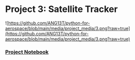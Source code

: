 # Project 3: Satellite Tracker

![https://github.com/ANG13T/python-for-aerospace/blob/main/media/project_media/3.png?raw=true](https://github.com/ANG13T/python-for-aerospace/blob/main/media/project_media/3.png?raw=true)

### [Project Notebook](https://github.com/ANG13T/python-for-aerospace/blob/main/Chapter%203%20-%20Aerospace%20Libraries%20and%20File%20Formats/Project%20-%20Satellite%20Tracker/Satellite_Tracker.ipynb)
